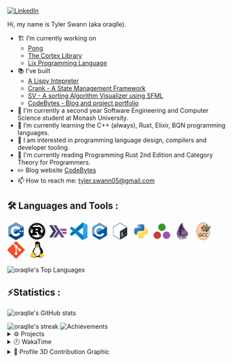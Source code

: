 [![LinkedIn](https://img.shields.io/badge/LinkedIn-blue?logo=linkedin&logoColor=white&style=for-the-badge)](https://www.linkedin.com/in/tylerswann05/)
<!-- ![YouTube](https://img.shields.io/badge/YouTube-red?logo=youtube&logoColor=white&style=for-the-badge) -->

<!-- ![visitors](https://visitor-badge.glitch.me/badge?page_id=oraqlle.id&left_color=black&right_color=orange) -->

Hi, my name is Tyler Swann (aka oraqlle).

- 🏗️ I’m currently working on 
  - [Pong](https://github.com/oraqlle/pong)
  - [The Cortex Library](https://github.com/oraqlle/cortexlib)
  - [Lix Programming Language](https://github.com/oraqlle/lix)
- 📚 I've built 
  - [A Lispy Intepreter](https://github.com/oraqlle/lispy)
  - [Crank - A State Management Framework](https://github.com/oraqlle/crank)
  - [SV - A sorting Algorithm Visualizer using SFML](https://github.com/oraqlle/sorting-visualizer)
  - [CodeBytes - Blog and project portfolio](https://github.com/oraqlle/codebytes)
- 🏫 I'm currently a second year Software Engineering and Computer Science student at Monash University.
- 🌱 I’m currently learning the C++ (always), Rust, Elixir, BQN programming languages.
- 🤔 I am interested in programming language design, compilers and developer tooling.
- 📕 I'm currently reading Programming Rust 2nd Edition and Category Theory for Programmers.
- ✏️ Blog website [CodeBytes](https://codebytes.netlify.app)
- 📫 How to reach me: tyler.swann05@gmail.com


## 🛠️ Languages and Tools :

<p>
  <!-- C++ -->
  <img src="https://github.com/devicons/devicon/blob/master/icons/cplusplus/cplusplus-original.svg" title="Cpp" alt="Cpp" width="40" height="40"/>&nbsp;
  <!-- Rust -->
  <img src="https://github.com/devicons/devicon/blob/master/icons/rust/rust-plain.svg" title="Rust" alt="Rust" width="40" height="40"/>&nbsp;
  <!-- Haskell -->
  <img src="https://github.com/devicons/devicon/blob/master/icons/haskell/haskell-original.svg" title="Haskell" alt="Haskell" width="40" height="40"/>&nbsp;
  <!-- VSCode -->
  <img src="https://github.com/devicons/devicon/blob/master/icons/vscode/vscode-original.svg" title="VSCode UI" alt="VSCode UI" width="40" height="40"/>&nbsp;
  <!-- C -->
  <img src="https://github.com/devicons/devicon/blob/master/icons/c/c-original.svg" title="C" alt="C" width="40" height="40"/>&nbsp;
  <!-- Bash -->
  <img src="https://github.com/devicons/devicon/blob/master/icons/bash/bash-original.svg" title="Bash" alt="Bash " width="40" height="40"/>&nbsp;
  <!-- Python -->
  <img src="https://github.com/devicons/devicon/blob/master/icons/python/python-original.svg"  title="Python" alt="Python" width="40" height="40"/>&nbsp;
  <!-- Julia -->
  <img src="https://github.com/devicons/devicon/blob/master/icons/julia/julia-original.svg" title="Julia" alt="Julia" width="40" height="40"/>&nbsp;
  <!-- Elixir -->
  <img src="https://github.com/devicons/devicon/blob/master/icons/elixir/elixir-original.svg" title="Julia" alt="Julia" width="40" height="40"/>&nbsp;
  <!-- GCC -->
  <img src="https://github.com/devicons/devicon/blob/master/icons/gcc/gcc-original.svg" title="GCC" alt="GCC" width="40" height="40"/>&nbsp;
  <!-- Git -->
  <img src="https://github.com/devicons/devicon/blob/master/icons/git/git-original.svg" title="Git" alt="Git" width="40" height="40"/>&nbsp;
  <!-- Linux -->
  <img src="https://github.com/devicons/devicon/blob/master/icons/linux/linux-original.svg" title="Linux" alt="Linux" width="40" height="40"/>&nbsp;
</p>

<img alt="oraqlle's Top Languages" src="https://github-readme-stats.vercel.app/api/top-langs?username=oraqlle&langs_count=8&layout=compact&theme=react&bg_color=1F222E&title_color=68C3D4&icon_color=F8D866&border_color=1F222E" height="198px"/>

## ⚡Statistics :

![oraqlle's GitHub stats](https://github-readme-stats.vercel.app/api?username=oraqlle&show_icons=true&theme=tokyonight)

<img alt="oraqlle's streak" src="http://github-readme-streak-stats.herokuapp.com?user=oraqlle&theme=monokai&hide_border=true&date_format=j%20M%5B%20Y%5D&background=1F222E&stroke=FFFFFF&currStreakLabel=FFE8D1&sideLabels=FFE8D1&ring=68C3D4&fire=568EA3&currStreakNum=FFFFFF&sideNums=68C3D4"/>
<img alt="Achievements" src="https://github-profile-trophy.vercel.app/?username=oraqlle&theme=nord&rank=S,AAA,AA,A&no-frame=true&margin-w=18"/>

<details>
  <summary> ⚙️ Projects </summary>
  <br/>
  
  [![Readme Card](https://github-readme-stats.vercel.app/api/pin/?username=oraqlle&repo=cortexlib)](https://github.com/oraqlle/cortexlib)

  [![Readme Card](https://github-readme-stats.vercel.app/api/pin/?username=oraqlle&repo=crank)](https://github.com/oraqlle/crank)

  [![Readme Card](https://github-readme-stats.vercel.app/api/pin/?username=oraqlle&repo=sorting-visualizer)](https://github.com/oraqlle/sorting-visualizer)

  [![Readme Card](https://github-readme-stats.vercel.app/api/pin/?username=oraqlle&repo=codebytes)](https://github.com/oraqlle/codebytes)

  <!-- [![Readme Card](https://github-readme-stats.vercel.app/api/pin/?username=oraqlle&repo=lix)](https://github.com/oraqlle/lix) -->
</details>
  
<details>
  <summary> 🕗 WakaTime </summary>
  </br>
  Total time coded since March 21 2023
  </br> 
  <img alt="Total time coded since March 21 2023" src="https://wakatime.com/badge/user/ee2709af-fc5f-498b-aaa1-3ea47bf12a00.svg?style=for-the-badge">
  </br></br>

  <!--START_SECTION:waka-->
**I'm an Early 🐤** 

```text
🌞 Morning                1152 commits        ⣿⣿⣿⣿⣿⣿⣀⣀⣀⣀⣀⣀⣀⣀⣀⣀⣀⣀⣀⣀⣀⣀⣀⣀⣀   22.93 % 
🌆 Daytime                2120 commits        ⣿⣿⣿⣿⣿⣿⣿⣿⣿⣿⣿⣀⣀⣀⣀⣀⣀⣀⣀⣀⣀⣀⣀⣀⣀   42.19 % 
🌃 Evening                1268 commits        ⣿⣿⣿⣿⣿⣿⣀⣀⣀⣀⣀⣀⣀⣀⣀⣀⣀⣀⣀⣀⣀⣀⣀⣀⣀   25.23 % 
🌙 Night                  485 commits         ⣿⣿⣀⣀⣀⣀⣀⣀⣀⣀⣀⣀⣀⣀⣀⣀⣀⣀⣀⣀⣀⣀⣀⣀⣀   09.65 % 
```
📅 **I'm Most Productive on Wednesday** 

```text
Monday                   778 commits         ⣿⣿⣿⣿⣀⣀⣀⣀⣀⣀⣀⣀⣀⣀⣀⣀⣀⣀⣀⣀⣀⣀⣀⣀⣀   15.48 % 
Tuesday                  710 commits         ⣿⣿⣿⣿⣀⣀⣀⣀⣀⣀⣀⣀⣀⣀⣀⣀⣀⣀⣀⣀⣀⣀⣀⣀⣀   14.13 % 
Wednesday                861 commits         ⣿⣿⣿⣿⣀⣀⣀⣀⣀⣀⣀⣀⣀⣀⣀⣀⣀⣀⣀⣀⣀⣀⣀⣀⣀   17.13 % 
Thursday                 693 commits         ⣿⣿⣿⣀⣀⣀⣀⣀⣀⣀⣀⣀⣀⣀⣀⣀⣀⣀⣀⣀⣀⣀⣀⣀⣀   13.79 % 
Friday                   630 commits         ⣿⣿⣿⣀⣀⣀⣀⣀⣀⣀⣀⣀⣀⣀⣀⣀⣀⣀⣀⣀⣀⣀⣀⣀⣀   12.54 % 
Saturday                 508 commits         ⣿⣿⣿⣀⣀⣀⣀⣀⣀⣀⣀⣀⣀⣀⣀⣀⣀⣀⣀⣀⣀⣀⣀⣀⣀   10.11 % 
Sunday                   845 commits         ⣿⣿⣿⣿⣀⣀⣀⣀⣀⣀⣀⣀⣀⣀⣀⣀⣀⣀⣀⣀⣀⣀⣀⣀⣀   16.82 % 
```


📊 **This Week I Spent My Time On** 

```text
💬 Programming Languages: 
Markdown                 18 hrs 12 mins      ⣿⣿⣿⣿⣿⣿⣿⣿⣿⣿⣿⣿⣿⣿⣿⣿⣀⣀⣀⣀⣀⣀⣀⣀⣀   64.20 % 
CMake                    2 hrs 26 mins       ⣿⣿⣀⣀⣀⣀⣀⣀⣀⣀⣀⣀⣀⣀⣀⣀⣀⣀⣀⣀⣀⣀⣀⣀⣀   08.60 % 
C++                      2 hrs 2 mins        ⣿⣿⣀⣀⣀⣀⣀⣀⣀⣀⣀⣀⣀⣀⣀⣀⣀⣀⣀⣀⣀⣀⣀⣀⣀   07.18 % 
Python                   1 hr 34 mins        ⣿⣀⣀⣀⣀⣀⣀⣀⣀⣀⣀⣀⣀⣀⣀⣀⣀⣀⣀⣀⣀⣀⣀⣀⣀   05.53 % 
YAML                     1 hr 10 mins        ⣿⣀⣀⣀⣀⣀⣀⣀⣀⣀⣀⣀⣀⣀⣀⣀⣀⣀⣀⣀⣀⣀⣀⣀⣀   04.16 % 

💻 Operating System: 
WSL                      27 hrs 25 mins      ⣿⣿⣿⣿⣿⣿⣿⣿⣿⣿⣿⣿⣿⣿⣿⣿⣿⣿⣿⣿⣿⣿⣿⣿⣀   96.66 % 
Windows                  56 mins             ⣿⣀⣀⣀⣀⣀⣀⣀⣀⣀⣀⣀⣀⣀⣀⣀⣀⣀⣀⣀⣀⣀⣀⣀⣀   03.34 % 
```


<!--END_SECTION:waka-->

</details>

<details>
   <summary> 🦾 Profile 3D  Contribution Graphic </summary>
   <br/>
   <img alt="oraqlle's Graph" src="./profile-3d-contrib/profile-south-season-animate.svg" width="100%"/>
</details>
